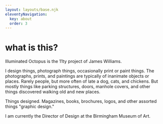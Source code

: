```yaml
---
layout: layouts/base.njk
eleventyNavigation:
  key: about
  order: 3
---
```

# what is this?

Illuminated Octopus is the 11ty project of James Williams.

I design things, photograph things, occasionally print or paint things. The photographs, prints, and paintings are typically of inanimate objects or places. Rarely people, but more often of late a dog, cats, and chickens. But mostly things like parking structures, doors, manhole covers, and other things discovered walking old and new places. 

Things designed. Magazines, books, brochures, logos, and other assorted things "graphic design."

I am currently the Director of Design at the Birmingham Museum of Art. 
